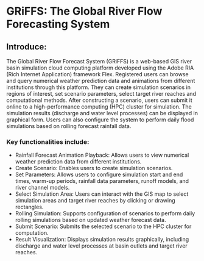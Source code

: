 # GRiFFS: The Global River Flow Forecasting System
## Introduce:
The Global River Flow Forecast System (GRiFFS) is a web-based GIS river basin simulation cloud computing platform developed using the Adobe RIA (Rich Internet Application) framework Flex. Registered users can browse and query numerical weather prediction data and animations from different institutions through this platform. They can create simulation scenarios in regions of interest, set scenario parameters, select target river reaches and computational methods. After constructing a scenario, users can submit it online to a high-performance computing (HPC) cluster for simulation. The simulation results (discharge and water level processes) can be displayed in graphical form. Users can also configure the system to perform daily flood simulations based on rolling forecast rainfall data.

### Key functionalities include:
- Rainfall Forecast Animation Playback: Allows users to view numerical weather prediction data from different institutions.
- Create Scenario: Enables users to create simulation scenarios.
- Set Parameters: Allows users to configure simulation start and end times, warm-up periods, rainfall data parameters, runoff models, and river channel models.
- Select Simulation Area: Users can interact with the GIS map to select simulation areas and target river reaches by clicking or drawing rectangles.
- Rolling Simulation: Supports configuration of scenarios to perform daily rolling simulations based on updated weather forecast data.
- Submit Scenario: Submits the selected scenario to the HPC cluster for computation.
- Result Visualization: Displays simulation results graphically, including discharge and water level processes at basin outlets and target river reaches.
